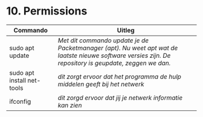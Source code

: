 # 10. Permissions

Commando | Uitleg
--- | ---
sudo apt update | _Met dit commando update je de Packetmanager (apt). Nu weet apt wat de laatste nieuwe software versies zijn. De repository is geupdate, zeggen we dan._
sudo apt install net-tools | _dit zorgt ervoor dat het programma de hulp middelen geeft bij het netwerk_
ifconfig | _dit zorgd ervoor dat jij je netwerk informatie kan zien_